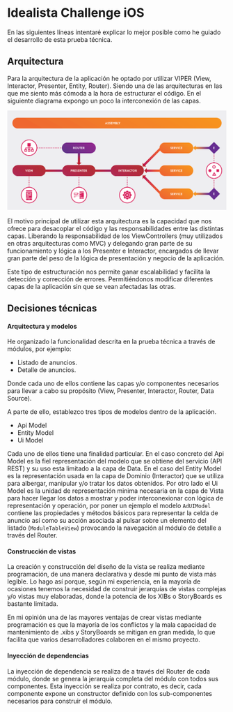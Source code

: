 # Idealista Challenge iOS 

En las siguientes líneas intentaré explicar lo mejor posible como he guiado el desarrollo de esta prueba técnica.

## Arquitectura

Para la arquitectura de la aplicación he optado por utilizar VIPER (View, Interactor, Presenter, Entity, Router). Siendo una de las arquitecturas en las que me siento más cómoda a la hora de estructurar el código. En el siguiente diagrama expongo un poco la interconexión de las capas.

![VIPER: VIPER Architecture diagram](ReadMeInfo/viper_architecture_diagram.png)

El motivo principal de utilizar esta arquitectura es la capacidad que nos ofrece para desacoplar el código y las responsabilidades entre las distintas capas. Liberando la responsabilidad de los ViewControllers  (muy utilizados en otras arquitecturas como MVC) y delegando gran parte de su funcionamiento y lógica a los Presenter e Interactor, encargados de llevar gran parte del peso de la lógica de presentación y negocio de la aplicación.

Este tipo de estructuración nos permite ganar escalabilidad y facilita la detección y corrección de errores. Permitiéndonos modificar diferentes capas de la aplicación sin que se vean afectadas las otras.

## Decisiones técnicas
#### Arquitectura y modelos
He organizado la funcionalidad descrita en la prueba técnica a través de módulos, por ejemplo: 

 - Listado de anuncios.
 - Detalle de anuncios. 
 
Donde cada uno de ellos contiene las capas y/o componentes necesarios para llevar a cabo su propósito (View, Presenter, Interactor, Router, Data Source).

A parte de ello, establezco tres tipos de modelos dentro de la aplicación. 

 - Api Model
 - Entity Model
 - Ui Model

Cada uno de ellos tiene una finalidad particular. En el caso concreto del Api Model es la fiel representación del modelo que se obtiene del servicio (API REST) y su uso esta limitado a la capa de Data. En el caso del Entity Model es la representación usada en la capa de Dominio (Interactor) que se utiliza para albergar, manipular y/o tratar los datos obtenidos. Por otro lado el Ui Model es la unidad de representación minima necesaria en la capa de Vista para hacer llegar los datos a mostrar y poder interconexionar con lógica de representación y operación, por poner un ejemplo el modelo `AdUIModel` contiene las propiedades y métodos básicos para representar la celda de anuncio así como su acción asociada al pulsar sobre un elemento del listado (`ModuleTableView`) provocando la navegación al módulo de detalle a través del Router.


#### Construcción de vistas 

 La creación y construcción del diseño de la vista se realiza mediante programación, de una manera declarativa y desde mi punto de vista más legible. Lo hago así porque, según mi experiencia, en la mayoría de ocasiones tenemos la necesidad de construir jerarquías de vistas complejas y/o vistas muy elaboradas, donde la potencia de los XIBs o StoryBoards es bastante limitada.
 
En mi opinión una de las mayores ventajas de crear vistas mediante programación es que la mayoría de los conflictos y la mala capacidad de mantenimiento de .xibs y StoryBoards se mitigan en gran medida, lo que facilita que varios desarrolladores colaboren en el mismo proyecto.

#### Inyección de dependencias  

La inyección de dependencia se realiza de a través del Router de cada módulo, donde se genera la jerarquía completa del módulo con todos sus componentes. Esta inyección se realiza por contrato, es decir, cada componente expone un constructor definido con los sub-componentes necesarios para construir el módulo.


